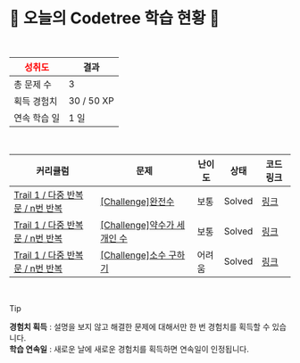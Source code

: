 # 🌲 오늘의 Codetree 학습 현황 🌲

<br />

| <span style="color:red;display:block;text-align:center;"> **성취도**</span> | 결과 |
|---|---|
| 총 문제 수 | 3 |
| 획득 경험치 | 30 / 50 XP |
| 연속 학습 일 | 1 일 |

<br />

|커리큘럼|문제|난이도|상태|코드 링크|
|---|---|---|---|---|
|[Trail 1 / 다중 반복문 / n번 반복](https://www.codetree.ai/trail-info/novice-low/)|[[Challenge]완전수](https://www.codetree.ai/trails/complete/curated-cards/challenge-perfect-number/)|보통|Solved|[링크](https://github.com/toproot/CodeTree/blob/main/251028/%EC%99%84%EC%A0%84%EC%88%98/perfect-number.java)|
|[Trail 1 / 다중 반복문 / n번 반복](https://www.codetree.ai/trail-info/novice-low/)|[[Challenge]약수가 세 개인 수](https://www.codetree.ai/trails/complete/curated-cards/challenge-numbers-with-three-divisors/)|보통|Solved|[링크](https://github.com/toproot/CodeTree/blob/main/251028/%EC%95%BD%EC%88%98%EA%B0%80%20%EC%84%B8%20%EA%B0%9C%EC%9D%B8%20%EC%88%98/numbers-with-three-divisors.java)|
|[Trail 1 / 다중 반복문 / n번 반복](https://www.codetree.ai/trail-info/novice-low/)|[[Challenge]소수 구하기](https://www.codetree.ai/trails/complete/curated-cards/challenge-get-prime/)|어려움|Solved|[링크](https://github.com/toproot/CodeTree/blob/main/251028/%EC%86%8C%EC%88%98%20%EA%B5%AC%ED%95%98%EA%B8%B0/get-prime.java)|


<br />

> [!TIP]
> **경험치 획득** : 설명을 보지 않고 해결한 문제에 대해서만 한 번 경험치를 획득할 수 있습니다.  
> **학습 연속일** : 새로운 날에 새로운 경험치를 획득하면 연속일이 인정됩니다.

